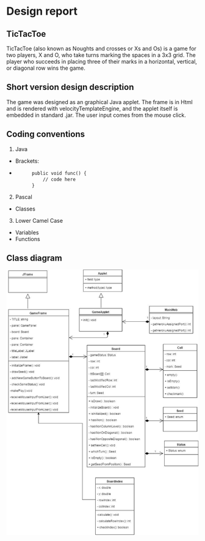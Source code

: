 # Design report
## TicTacToe 
TicTacToe (also known as Noughts and crosses or Xs and Os) is a game for two players, X and O, who take turns marking the spaces in a 3x3 grid. The player who succeeds in placing three of their marks in a horizontal, vertical, or diagonal row wins the game.

## Short version design description
The game was designed as an graphical Java applet. 
The frame is in Html and is rendered with velocityTemplateEngine, and the applet itself is embedded in standard .jar. The user input comes from the mouse click. 

## Coding conventions

1. Java
* Brackets: 
*           public void func() {
                // code here
            }
2. Pascal
* Classes
3. Lower Camel Case
* Variables
* Functions

## Class diagram

![alt tag](classdiagram.jpg)
